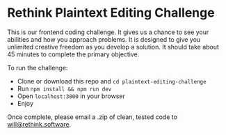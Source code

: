 # Rethink Plaintext Editing Challenge
This is our frontend coding challenge. It gives us a chance to see your abilities and how you approach problems. It is designed to give you unlimited creative freedom as you develop a solution. It should take about 45 minutes to complete the primary objective.

To run the challenge:
- Clone or download this repo and `cd plaintext-editing-challenge`
- Run `npm install && npm run dev`
- Open `localhost:3000` in your browser
- Enjoy

Once complete, please email a .zip of clean, tested code to will@rethink.software.
